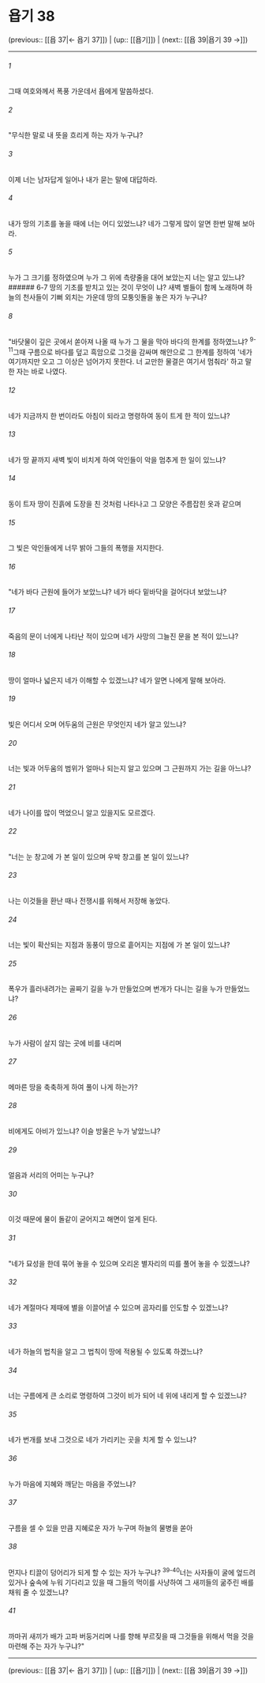 # 욥기 38

(previous:: [[욥 37|← 욥기 37]]) | (up:: [[욥기]]) | (next:: [[욥 39|욥기 39 →]])

***




###### 1 

그때 여호와께서 폭풍 가운데서 욥에게 말씀하셨다. 



###### 2 

"무식한 말로 내 뜻을 흐리게 하는 자가 누구냐? 



###### 3 

이제 너는 남자답게 일어나 내가 묻는 말에 대답하라. 



###### 4 

내가 땅의 기초를 놓을 때에 너는 어디 있었느냐? 네가 그렇게 많이 알면 한번 말해 보아라. 



###### 5 

누가 그 크기를 정하였으며 누가 그 위에 측량줄을 대어 보았는지 너는 알고 있느냐? ###### 6-7 땅의 기초를 받치고 있는 것이 무엇이 냐? 새벽 별들이 함께 노래하며 하늘의 천사들이 기뻐 외치는 가운데 땅의 모퉁잇돌을 놓은 자가 누구냐? 



###### 8 

"바닷물이 깊은 곳에서 쏟아져 나올 때 누가 그 물을 막아 바다의 한계를 정하였느냐? <sup class="versenum">9-11</sup>그때 구름으로 바다를 덮고 흑암으로 그것을 감싸며 해안으로 그 한계를 정하여 '네가 여기까지만 오고 그 이상은 넘어가지 못한다. 너 교만한 물결은 여기서 멈춰라' 하고 말한 자는 바로 나였다. 



###### 12 

네가 지금까지 한 번이라도 아침이 되라고 명령하여 동이 트게 한 적이 있느냐? 



###### 13 

네가 땅 끝까지 새벽 빛이 비치게 하여 악인들이 악을 멈추게 한 일이 있느냐? 



###### 14 

동이 트자 땅이 진흙에 도장을 친 것처럼 나타나고 그 모양은 주름잡힌 옷과 같으며 



###### 15 

그 빛은 악인들에게 너무 밝아 그들의 폭행을 저지한다. 



###### 16 

"네가 바다 근원에 들어가 보았느냐? 네가 바다 밑바닥을 걸어다녀 보았느냐? 



###### 17 

죽음의 문이 너에게 나타난 적이 있으며 네가 사망의 그늘진 문을 본 적이 있느냐? 



###### 18 

땅이 얼마나 넓은지 네가 이해할 수 있겠느냐? 네가 알면 나에게 말해 보아라. 



###### 19 

빛은 어디서 오며 어두움의 근원은 무엇인지 네가 알고 있느냐? 



###### 20 

너는 빛과 어두움의 범위가 얼마나 되는지 알고 있으며 그 근원까지 가는 길을 아느냐? 



###### 21 

네가 나이를 많이 먹었으니 알고 있을지도 모르겠다. 



###### 22 

"너는 눈 창고에 가 본 일이 있으며 우박 창고를 본 일이 있느냐? 



###### 23 

나는 이것들을 환난 때나 전쟁시를 위해서 저장해 놓았다. 



###### 24 

너는 빛이 확산되는 지점과 동풍이 땅으로 흩어지는 지점에 가 본 일이 있느냐? 



###### 25 

폭우가 흘러내려가는 골짜기 길을 누가 만들었으며 번개가 다니는 길을 누가 만들었느냐? 



###### 26 

누가 사람이 살지 않는 곳에 비를 내리며 



###### 27 

메마른 땅을 축축하게 하여 풀이 나게 하는가? 



###### 28 

비에게도 아비가 있느냐? 이슬 방울은 누가 낳았느냐? 



###### 29 

얼음과 서리의 어미는 누구냐? 



###### 30 

이것 때문에 물이 돌같이 굳어지고 해면이 얼게 된다. 



###### 31 

"네가 묘성을 한데 묶어 놓을 수 있으며 오리온 별자리의 띠를 풀어 놓을 수 있겠느냐? 



###### 32 

네가 계절마다 제때에 별을 이끌어낼 수 있으며 곰자리를 인도할 수 있겠느냐? 



###### 33 

네가 하늘의 법칙을 알고 그 법칙이 땅에 적용될 수 있도록 하겠느냐? 



###### 34 

너는 구름에게 큰 소리로 명령하여 그것이 비가 되어 네 위에 내리게 할 수 있겠느냐? 



###### 35 

네가 번개를 보내 그것으로 네가 가리키는 곳을 치게 할 수 있느냐? 



###### 36 

누가 마음에 지혜와 깨닫는 마음을 주었느냐? 



###### 37 

구름을 셀 수 있을 만큼 지혜로운 자가 누구며 하늘의 물병을 쏟아 



###### 38 

먼지나 티끌이 덩어리가 되게 할 수 있는 자가 누구냐? <sup class="versenum">39-40</sup>너는 사자들이 굴에 엎드려 있거나 숲속에 누워 기다리고 있을 때 그들의 먹이를 사냥하여 그 새끼들의 굶주린 배를 채워 줄 수 있겠느냐? 



###### 41 

까마귀 새끼가 배가 고파 버둥거리며 나를 향해 부르짖을 때 그것들을 위해서 먹을 것을 마련해 주는 자가 누구냐?"

***

(previous:: [[욥 37|← 욥기 37]]) | (up:: [[욥기]]) | (next:: [[욥 39|욥기 39 →]])
